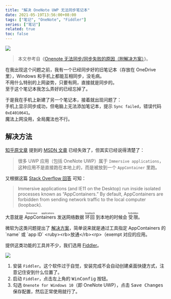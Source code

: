 ```yaml
---
title: "解决 OneNote UWP 无法同步笔记本"
date: 2021-05-19T13:56:00+08:00
tags: ["笔记", "OneNote", "Fiddler"]
series: ["笔记"]
related: true
toc: false
---
```


![](https://pic1.zhimg.com/v2-d38e14f396e7cc7eb61a44af56c234c7_1440w.jpg?source=172ae18b)

> 本文参考自《[Onenote 无法同步/同步失败的原因（附解决方案）](https://zhuanlan.zhihu.com/p/128926805)》。  

在我出现这个问题之前，我有一个已经同步好的旧笔记本（存放在 OneDrive 里），Windows 和手机上都能互相同步，没毛病。  
不用什么特别的上网姿势，只要有网，直接就是同步的。  
至于这个笔记本我怎么弄好的已经忘掉了。  

于是我在手机上新建了另一个笔记本，接着就出现问题了：  
手机上显示同步成功，但电脑上无法添加笔记本，提示 `Sync failed`，错误代码 `0xE4010641`。  
魔法上网没用，全局魔法也不行。  

## 解决方法

[知乎原文章](https://zhuanlan.zhihu.com/p/128926805) 提到的 [MSDN 文章](https://docs.microsoft.com/zh-cn/archive/blogs/fiddler/revisiting-fiddler-and-win8-immersive-applications) 已经失效了，但其实已经说得清楚了：  

> 很多 UWP 应用（包括 OneNote UWP）属于 `Immersive applications`，这种应用不是直接跑在本地上的，而是被放到一个 `AppContainer` 里跑。  

又根据这篇 [Stack Overflow 回答](https://stackoverflow.com/questions/28608754/unable-to-access-localhost-from-x-ms-webview?answertab=active#tab-top) 可知：  

> Immersive applications (and IE11 on the Desktop) run inside isolated processes known as “AppContainers.” By default, AppContainers are forbidden from sending network traffic to the local computer (loopback).  

大意就是 <ruby><rb>AppContainers</rb><rp>（</rp><rt>Immersive applications</rt><rp>）</rp></ruby> 发送网络数据 <ruby><rb>环回</rb><rp>（</rp><rt>loopback</rt><rp>）</rp></ruby> 到本地的时候会 <ruby><rb>受限</rb><rp>（</rp><rt>forbidden</rt><rp>）</rp></ruby>。  

微软为这类问题提出了 [解决方案](https://docs.microsoft.com/en-us/previous-versions/windows/apps/hh780593(v=win.10))，简单说来就是通过工具指定 AppContainers 的 `name` 或 `app ID` <ruby><rb>放通</rb><rp>（</rp><rt>exempt</rt><rp>）</rp></ruby> 对应的应用。  

提供这类功能的工具并不少，我们选用 [Fiddler](https://www.telerik.com/fiddler)。

[![](https://img.shields.io/badge/Fiddler-点击下载-info)](http://fiddler2.com/r/?GetFiddler4Beta)

1. 安装 `Fiddler`。这个软件过于自觉，安装完成不会自动创建桌面快捷方式，注意记住安到什么位置了。  
2. 启动 `Fiddler`，点击左上角的 <kbd>WinConfig</kbd> 按钮。  
3. 勾选 `Onenote for Windows 10`（即 OneNote UWP），点击 <kbd>Save Changes</kbd> 保存配置，然后正常使用就行了。  

